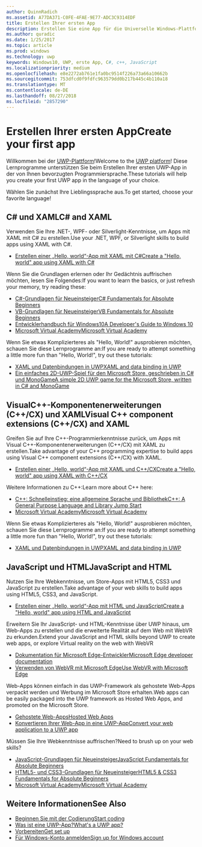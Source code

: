 ```yaml
---
author: QuinnRadich
ms.assetid: A77DA371-C0FE-4FAE-9E77-ADC3C9314EDF
title: Erstellen Ihrer ersten App
description: Erstellen Sie eine App für die Universelle Windows-Plattform (UWP) für Windows10 mithilfe Ihrer bevorzugten Programmiersprache.
ms.author: quradic
ms.date: 1/25/2017
ms.topic: article
ms.prod: windows
ms.technology: uwp
keywords: Windows10, UWP, erste App, C#, c++, JavaScript
ms.localizationpriority: medium
ms.openlocfilehash: e8e2272ab761e1fa0bc9514f226a73a66a10662b
ms.sourcegitcommit: 753dfcd0f9fdfc963579dd0b217b445c4b110a18
ms.translationtype: MT
ms.contentlocale: de-DE
ms.lasthandoff: 08/27/2018
ms.locfileid: "2857290"
---
```

# <a name="create-your-first-app"></a><span data-ttu-id="63935-104">Erstellen Ihrer ersten App</span><span class="sxs-lookup"><span data-stu-id="63935-104">Create your first app</span></span>

<span data-ttu-id="63935-105">Willkommen bei der [UWP-Plattform](universal-application-platform-guide.md)!</span><span class="sxs-lookup"><span data-stu-id="63935-105">Welcome to the [UWP platform](universal-application-platform-guide.md)!</span></span> <span data-ttu-id="63935-106">Diese Lernprogramme unterstützen Sie beim Erstellen Ihrer ersten UWP-App in der von Ihnen bevorzugten Programmiersprache.</span><span class="sxs-lookup"><span data-stu-id="63935-106">These tutorials will help you create your first UWP app in the language of your choice.</span></span>

<span data-ttu-id="63935-107">Wählen Sie zunächst Ihre Lieblingssprache aus.</span><span class="sxs-lookup"><span data-stu-id="63935-107">To get started, choose your favorite language!</span></span>

## <a name="c-and-xaml"></a><span data-ttu-id="63935-108">C# und XAML</span><span class="sxs-lookup"><span data-stu-id="63935-108">C# and XAML</span></span>

<span data-ttu-id="63935-109">Verwenden Sie Ihre .NET-, WPF- oder Silverlight-Kenntnisse, um Apps mit XAML mit C# zu erstellen.</span><span class="sxs-lookup"><span data-stu-id="63935-109">Use your .NET, WPF, or Silverlight skills to build apps using XAML with C#.</span></span>

* [<span data-ttu-id="63935-110">Erstellen einer „Hello, world“-App mit XAML mit C#</span><span class="sxs-lookup"><span data-stu-id="63935-110">Create a "Hello, world" app using XAML with C#</span></span>](create-a-hello-world-app-xaml-universal.md)

<span data-ttu-id="63935-111">Wenn Sie die Grundlagen erlernen oder Ihr Gedächtnis auffrischen möchten, lesen Sie Folgendes:</span><span class="sxs-lookup"><span data-stu-id="63935-111">If you want to learn the basics, or just refresh your memory, try reading these:</span></span>

* [<span data-ttu-id="63935-112">C#-Grundlagen für Neueinsteiger</span><span class="sxs-lookup"><span data-stu-id="63935-112">C# Fundamentals for Absolute Beginners</span></span>](https://go.microsoft.com/fwlink/?linkid=850801)
* [<span data-ttu-id="63935-113">VB-Grundlagen für Neueinsteiger</span><span class="sxs-lookup"><span data-stu-id="63935-113">VB Fundamentals for Absolute Beginners</span></span>](https://go.microsoft.com/fwlink/?linkid=850802)
* [<span data-ttu-id="63935-114">Entwicklerhandbuch für Windows10</span><span class="sxs-lookup"><span data-stu-id="63935-114">A Developer's Guide to Windows 10</span></span>](https://go.microsoft.com/fwlink/?linkid=850804)
* [<span data-ttu-id="63935-115">Microsoft Virtual Academy</span><span class="sxs-lookup"><span data-stu-id="63935-115">Microsoft Virtual Academy</span></span>](http://www.microsoftvirtualacademy.com/)

<span data-ttu-id="63935-116">Wenn Sie etwas Komplizierteres als "Hello, World!" ausprobieren möchten, schauen Sie diese Lernprogramme an:</span><span class="sxs-lookup"><span data-stu-id="63935-116">If you are ready to attempt something a little more fun than "Hello, World!", try out these tutorials:</span></span>

* [<span data-ttu-id="63935-117">XAML und Datenbindungen in UWP</span><span class="sxs-lookup"><span data-stu-id="63935-117">XAML and data binding in UWP</span></span>](xaml-basics-intro.md)
* [<span data-ttu-id="63935-118">Ein einfaches 2D-UWP-Spiel für den Microsoft Store, geschrieben in C# und MonoGame</span><span class="sxs-lookup"><span data-stu-id="63935-118">A simple 2D UWP game for the Microsoft Store, written in C# and MonoGame</span></span>](get-started-tutorial-game-mg2d.md)


## <a name="visual-c-component-extensions-ccx-and-xaml"></a><span data-ttu-id="63935-119">VisualC++-Komponentenerweiterungen (C++/CX) und XAML</span><span class="sxs-lookup"><span data-stu-id="63935-119">Visual C++ component extensions (C++/CX) and XAML</span></span>

<span data-ttu-id="63935-120">Greifen Sie auf Ihre C++-Programmierkenntnisse zurück, um Apps mit Visual C++-Komponentenerweiterungen (C++/CX) mit XAML zu erstellen.</span><span class="sxs-lookup"><span data-stu-id="63935-120">Take advantage of your C++ programming expertise to build apps using Visual C++ component extensions (C++/CX) with XAML.</span></span>

* [<span data-ttu-id="63935-121">Erstellen einer „Hello, world“-App mit XAML und C++/CX</span><span class="sxs-lookup"><span data-stu-id="63935-121">Create a "Hello, world" app using XAML with C++/CX</span></span>](create-a-basic-windows-10-app-in-cpp.md)

<span data-ttu-id="63935-122">Weitere Informationen zu C++:</span><span class="sxs-lookup"><span data-stu-id="63935-122">Learn more about C++ here:</span></span>

* [<span data-ttu-id="63935-123">C++: Schnelleinstieg: eine allgemeine Sprache und Bibliothek</span><span class="sxs-lookup"><span data-stu-id="63935-123">C++: A General Purpose Language and Library Jump Start</span></span>](http://www.microsoftvirtualacademy.com/training-courses/c-a-general-purpose-language-and-library-jump-start)
* [<span data-ttu-id="63935-124">Microsoft Virtual Academy</span><span class="sxs-lookup"><span data-stu-id="63935-124">Microsoft Virtual Academy</span></span>](http://go.microsoft.com/fwlink/p/?LinkID=389916)

<span data-ttu-id="63935-125">Wenn Sie etwas Komplizierteres als "Hello, World!" ausprobieren möchten, schauen Sie diese Lernprogramme an:</span><span class="sxs-lookup"><span data-stu-id="63935-125">If you are ready to attempt something a little more fun than "Hello, World!", try out these tutorials:</span></span>

* [<span data-ttu-id="63935-126">XAML und Datenbindungen in UWP</span><span class="sxs-lookup"><span data-stu-id="63935-126">XAML and data binding in UWP</span></span>](xaml-basics-intro.md)

## <a name="javascript-and-html"></a><span data-ttu-id="63935-127">JavaScript und HTML</span><span class="sxs-lookup"><span data-stu-id="63935-127">JavaScript and HTML</span></span>

<span data-ttu-id="63935-128">Nutzen Sie Ihre Webkenntnisse, um Store-Apps mit HTML5, CSS3 und JavaScript zu erstellen.</span><span class="sxs-lookup"><span data-stu-id="63935-128">Take advantage of your web skills to build apps using HTML5, CSS3, and JavaScript.</span></span>

* [<span data-ttu-id="63935-129">Erstellen einer „Hello, world“-App mit HTML und JavaScript</span><span class="sxs-lookup"><span data-stu-id="63935-129">Create a "Hello, world" app using HTML and JavaScript</span></span>](create-a-hello-world-app-js-uwp.md)

<span data-ttu-id="63935-130">Erweitern Sie Ihr JavaScript- und HTML-Kenntnisse über UWP hinaus, um Web-Apps zu erstellen und die erweiterte Realität auf dem Web mit WebVR zu erkunden.</span><span class="sxs-lookup"><span data-stu-id="63935-130">Extend your JavaScript and HTML skills beyond UWP to create web apps, or explore Virtual reality on the web with WebVR</span></span>

* [<span data-ttu-id="63935-131">Dokumentation für Microsoft Edge-Entwickler</span><span class="sxs-lookup"><span data-stu-id="63935-131">Microsoft Edge developer documentation</span></span>](https://docs.microsoft.com/microsoft-edge/)
* [<span data-ttu-id="63935-132">Verwenden von WebVR mit Microsoft Edge</span><span class="sxs-lookup"><span data-stu-id="63935-132">Use WebVR with Microsoft Edge</span></span>](https://docs.microsoft.com/en-us/microsoft-edge/webvr/)

<span data-ttu-id="63935-133">Web-Apps können einfach in das UWP-Framework als gehostete Web-Apps verpackt werden und Werbung im Microsoft Store erhalten.</span><span class="sxs-lookup"><span data-stu-id="63935-133">Web apps can be easily packaged into the UWP framework as Hosted Web Apps, and promoted on the Microsoft Store.</span></span>

* [<span data-ttu-id="63935-134">Gehostete Web-Apps</span><span class="sxs-lookup"><span data-stu-id="63935-134">Hosted Web Apps</span></span>](https://developer.microsoft.com/windows/bridges/hosted-web-apps)
* [<span data-ttu-id="63935-135">Konvertieren Ihrer Web-App in eine UWP-App</span><span class="sxs-lookup"><span data-stu-id="63935-135">Convert your web application to a UWP app</span></span>](../porting/hwa-create-windows.md)

<span data-ttu-id="63935-136">Müssen Sie Ihre Webkenntnisse auffrischen?</span><span class="sxs-lookup"><span data-stu-id="63935-136">Need to brush up on your web skills?</span></span>

* [<span data-ttu-id="63935-137">JavaScript-Grundlagen für Neueinsteiger</span><span class="sxs-lookup"><span data-stu-id="63935-137">JavaScript Fundamentals for Absolute Beginners</span></span>](http://www.microsoftvirtualacademy.com/training-courses/javascript-fundamentals-for-absolute-beginners)
* [<span data-ttu-id="63935-138">HTML5- und CSS3-Grundlagen für Neueinsteiger</span><span class="sxs-lookup"><span data-stu-id="63935-138">HTML5 & CSS3 Fundamentals for Absolute Beginners</span></span>](http://www.microsoftvirtualacademy.com/training-courses/html5-css3-fundamentals-development-for-absolute-beginners)
* [<span data-ttu-id="63935-139">Microsoft Virtual Academy</span><span class="sxs-lookup"><span data-stu-id="63935-139">Microsoft Virtual Academy</span></span>](http://go.microsoft.com/fwlink/p/?LinkID=389916)

## <a name="see-also"></a><span data-ttu-id="63935-140">Weitere Informationen</span><span class="sxs-lookup"><span data-stu-id="63935-140">See Also</span></span>

* [<span data-ttu-id="63935-141">Beginnen Sie mit der Codierung</span><span class="sxs-lookup"><span data-stu-id="63935-141">Start coding</span></span>](create-uwp-apps.md)
* [<span data-ttu-id="63935-142">Was ist eine UWP-App?</span><span class="sxs-lookup"><span data-stu-id="63935-142">What's a UWP app?</span></span>](universal-application-platform-guide.md)
* [<span data-ttu-id="63935-143">Vorbereiten</span><span class="sxs-lookup"><span data-stu-id="63935-143">Get set up</span></span>](get-set-up.md)
* [<span data-ttu-id="63935-144">Für Windows-Konto anmelden</span><span class="sxs-lookup"><span data-stu-id="63935-144">Sign up for Windows account</span></span>](sign-up.md)
